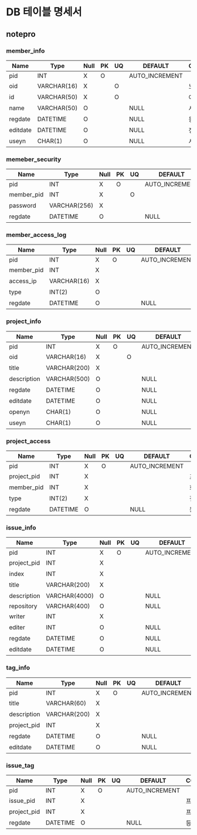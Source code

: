 # DB 테이블 명세서

## notepro

### member_info
| Name        | Type          | Null | PK | UQ | DEFAULT        | COMMENT     | FK               |
|-------------|---------------|------|----|----|----------------|-------------|------------------|
| pid         | INT           | X    | O  |    | AUTO_INCREMENT |             |                  |
| oid         | VARCHAR(16)   | X    |    | O  |                | 노출키      |                  |
| id          | VARCHAR(50)   | X    |    | O  |                | 아이디      |                  |
| name        | VARCHAR(50)   | O    |    |    | NULL           | 사용자이름  |                  |
| regdate     | DATETIME      | O    |    |    | NULL           | 등록일      |                  |
| editdate    | DATETIME      | O    |    |    | NULL           | 정보수정일  |                  |
| useyn       | CHAR(1)       | O    |    |    | NULL           | 사용여부    |                  |

### memeber_security
| Name        | Type          | Null | PK | UQ | DEFAULT        | COMMENT     | FK               |
|-------------|---------------|------|----|----|----------------|-------------|------------------|
| pid         | INT           | X    | O  |    | AUTO_INCREMENT |             |                  |
| member_pid  | INT           | X    |    | O  |                | 회원PID     | member_info.pid  |
| password    | VARCHAR(256)  | X    |    |    |                | 비밀번호    |                  |
| regdate     | DATETIME      | O    |    |    | NULL           | 등록일      |                  |

### member_access_log
| Name        | Type          | Null | PK | UQ | DEFAULT        | COMMENT     | FK               |
|-------------|---------------|------|----|----|----------------|-------------|------------------|
| pid         | INT           | X    | O  |    | AUTO_INCREMENT |             |                  |
| member_pid  | INT           | X    |    |    |                | 회원PID     | member_info.pid  |
| access_ip   | VARCHAR(16)   | X    |    |    |                | 비밀번호    |                  |
| type        | INT(2)        | O    |    |    |                | 작업Type    |                  |
| regdate     | DATETIME      | O    |    |    | NULL           | 등록일      |                  |

### project_info
| Name        | Type          | Null | PK | UQ | DEFAULT        | COMMENT     | FK               |
|-------------|---------------|------|----|----|----------------|-------------|------------------|
| pid         | INT           | X    | O  |    | AUTO_INCREMENT |             |                  |
| oid         | VARCHAR(16)   | X    |    | O  |                | 노출키      |                  |
| title       | VARCHAR(200)  | X    |    |    |                | 제목        |                  |
| description | VARCHAR(500)  | O    |    |    | NULL           | 설명        |                  |
| regdate     | DATETIME      | O    |    |    | NULL           | 등록일      |                  |
| editdate    | DATETIME      | O    |    |    | NULL           | 정보수정일  |                  |
| openyn      | CHAR(1)       | O    |    |    | NULL           | 개봉여부    |                  |
| useyn       | CHAR(1)       | O    |    |    | NULL           | 사용여부    |                  |

### project_access
| Name        | Type          | Null | PK | UQ | DEFAULT        | COMMENT     | FK               |
|-------------|---------------|------|----|----|----------------|-------------|------------------|
| pid         | INT           | X    | O  |    | AUTO_INCREMENT |             |                  |
| project_pid | INT           | X    |    |    |                | 프로젝트PID | project_info.pid |
| member_pid  | INT           | X    |    |    |                | 회원PID     | member_info.pid  |
| type        | INT(2)        | X    |    |    |                | 접속Type    |                  |
| regdate     | DATETIME      | O    |    |    | NULL           | 등록일      |                  |

### issue_info
| Name        | Type          | Null | PK | UQ | DEFAULT        | COMMENT     | FK               |
|-------------|---------------|------|----|----|----------------|-------------|------------------|
| pid         | INT           | X    | O  |    | AUTO_INCREMENT |             |                  |
| project_pid | INT           | X    |    |    |                | 프로젝트PID | project_info.pid |
| index       | INT           | X    |    |    |                | issue순번   |                  |
| title       | VARCHAR(200)  | X    |    |    |                | 제목        |                  |
| description | VARCHAR(4000) | O    |    |    | NULL           | 설명        |                  |
| repository  | VARCHAR(400)  | O    |    |    | NULL           | repository  |                  |
| writer      | INT           | X    |    |    |                | 작성자      | member_info.pid  |
| editer      | INT           | O    |    |    | NULL           | 최근수정자  | member_info.pid  |
| regdate     | DATETIME      | O    |    |    | NULL           | 등록일      |                  |
| editdate    | DATETIME      | O    |    |    | NULL           | 수정일      |                  |

### tag_info
| Name        | Type          | Null | PK | UQ | DEFAULT        | COMMENT     | FK               |
|-------------|---------------|------|----|----|----------------|-------------|------------------|
| pid         | INT           | X    | O  |    | AUTO_INCREMENT |             |                  |
| title       | VARCHAR(60)   | X    |    |    |                | 이름        |                  |
| description | VARCHAR(200)  | X    |    |    |                | 설명        |                  |
| project_pid | INT           | X    |    |    |                | 프로젝트PID | project_info.pid |
| regdate     | DATETIME      | O    |    |    | NULL           | 등록일      |                  |
| editdate    | DATETIME      | O    |    |    | NULL           | 수정일      |                  |

### issue_tag
| Name        | Type          | Null | PK | UQ | DEFAULT        | COMMENT     | FK               |
|-------------|---------------|------|----|----|----------------|-------------|------------------|
| pid         | INT           | X    | O  |    | AUTO_INCREMENT |             |                  |
| issue_pid   | INT           | X    |    |    |                | 프로젝트PID | issue_info.pid   |
| project_pid | INT           | X    |    |    |                | 프로젝트PID | tag_info.pid     |
| regdate     | DATETIME      | O    |    |    | NULL           | 등록일      |                  |